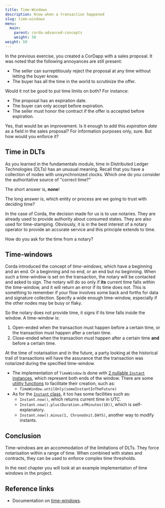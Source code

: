 ```yaml
---
title: Time-Windows
description: Know when a transaction happened
slug: time-windows
menu:
  main:
    parent: corda-advanced-concepts
    weight: 50
weight: 50
---
```


In the previous exercise, you created a CorDapp with a sales proposal. It was noted that the following annoyances are still present:

* The seller can surreptitiously reject the proposal at any time without letting the buyer know.
* The buyer has all the time in the world to scrutinize the offer.

Would it not be good to put time limits on both? For instance:

* The proposal has an expiration date.
* The buyer can only accept before expiration.
* The seller must honor the contract if the offer is accepted before expiration.

Yes, that would be an improvement. Is it enough to add this _expiration date_ as a field in the sales proposal? For information purposes only, sure. But how would you enforce it?

## Time in DLTs

As you learned in the fundamentals module, time in Distributed Ledger Technologies (DLTs) has an unusual meaning. Recall that you have a collection of nodes with unsynchronized clocks. Which one do you consider the authoritative source of "correct time?"

The short answer is, **none**!

The long answer is, which entity or process are we going to trust with deciding time?

In the case of Corda, the decision made for us is to use notaries. They are already used to provide authority about consumed states. They are also used for time-stamping. Obviously, it is in the best interest of a notary operator to provide an accurate service and this principle extends to time.

How do you ask for the time from a notary?

## Time-windows

Corda introduced the concept of _time-windows_, which have a beginning and an end. Or a beginning and no end, or an end but no beginning. When such a time-window is set on the transaction, the notary will be contacted and asked to sign. The notary will do so only if **its** current time falls within the time-window, and it will return an error if its time does not. This is something to remember if your flow involves some back and forths for data and signature collection. Specify a wide enough time-window, especially if the other nodes may be busy or flaky.

So the notary does not provide time, it signs if its time falls inside the window. A time-window is:

1. Open-ended when the transaction must happen before a certain time, or the transaction must happen after a certain time.
2. Close-ended when the transaction must happen after a certain time **and** before a certain time.

At the time of notarisation and in the future, a party looking at the historical trail of transactions will have the assurance that the transaction was notarized during the specified time-window.

* The implementation of `TimeWindow` is done with [2 nullable `Instant` instances](https://github.com/corda/corda/blob/68bb7a0e7bb900117c2ed0d9174fea36d3d4aedc/core/src/main/kotlin/net/corda/core/contracts/TimeWindow.kt#L57-L60), which represent both ends of the window. There are some [utility functions](https://github.com/corda/corda/blob/68bb7a0e7bb900117c2ed0d9174fea36d3d4aedc/core/src/main/kotlin/net/corda/core/contracts/TimeWindow.kt#L27-L53) to facilitate their creation, such as:
    * `TimeWindow.untilOnly(someInstantInTheFuture)`
* As for the [`Instant` class](https://docs.oracle.com/javase/8/docs/api/java/time/Instant.html), it too has some facilities such as:
    * `Instant.now()`, which returns current time in UTC.
    * `Instant.now().plus(Duration.ofMinutes(10))`, which is self-explanatory.
    * `Instant.now().minus(1, ChronoUnit.DAYS)`, another way to modify instants.

## Conclusion

Time-windows are an accommodation of the limitations of DLTs. They force notarisation within a range of time. When combined with states and contracts, they can be used to enforce complex time thresholds.

In the next chapter you will look at an example implementation of time windows in the project.

## Reference links

* Documentation on [time-windows](https://docs.corda.net/docs/corda-os/4.3/key-concepts-time-windows.html#time-windows).
